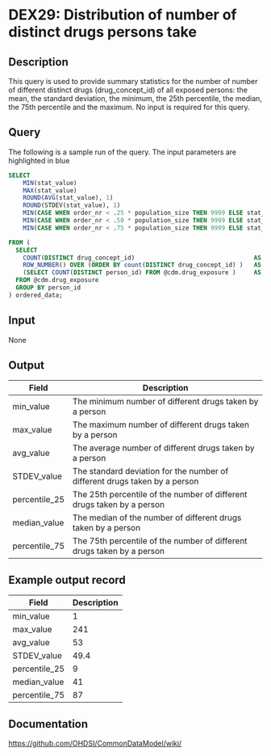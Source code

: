 <!---
Group:drug exposure
Name:DEX29 Distribution of number of distinct drugs persons take
Author:Patrick Ryan
CDM Version: 5.3
-->

# DEX29: Distribution of number of distinct drugs persons take

## Description
This query is used to provide summary statistics for the number of number of different distinct drugs (drug_concept_id)
of all exposed persons: the mean, the standard deviation, the minimum, the 25th percentile, the median, the 75th percentile
 and the maximum. No input is required for this query.

## Query

The following is a sample run of the query. The input parameters are highlighted in  blue

```sql
SELECT
    MIN(stat_value)                                                                    AS min_value,
    MAX(stat_value)                                                                    AS max_value,
    ROUND(AVG(stat_value), 1)                                                          AS avg_value,
    ROUND(STDEV(stat_value), 1)                                                        AS STDEV_value,
    MIN(CASE WHEN order_nr < .25 * population_size THEN 9999 ELSE stat_value END)      AS percentile_25,
    MIN(CASE WHEN order_nr < .50 * population_size THEN 9999 ELSE stat_value END)      AS median_value,
    MIN(CASE WHEN order_nr < .75 * population_size THEN 9999 ELSE stat_value END)      AS percentile_75

FROM (
  SELECT
    COUNT(DISTINCT drug_concept_id)                                 AS stat_value,
    ROW_NUMBER() OVER (ORDER BY count(DISTINCT drug_concept_id) )   AS order_nr,
    (SELECT COUNT(DISTINCT person_id) FROM @cdm.drug_exposure )     AS population_size
  FROM @cdm.drug_exposure
  GROUP BY person_id
) ordered_data;
```


## Input

 None

## Output

|  Field |  Description |
| --- | --- |
| min_value | The minimum number of different drugs taken by a person |
| max_value | The maximum number of different drugs taken by a person |
| avg_value | The average number of different drugs taken by a person |
| STDEV_value | The standard deviation for the number of different drugs taken by a person |
| percentile_25 | The 25th percentile of the number of different drugs taken by a person |
| median_value | The median of the number of different drugs taken by a person |
| percentile_75 | The 75th percentile of the number of different drugs taken by a person |

## Example output record

|  Field |  Description |
| --- | --- |
| min_value | 1 |
| max_value | 241 |
| avg_value | 53 |
| STDEV_value | 49.4 |
| percentile_25 | 9 |
| median_value | 41 |
| percentile_75 | 87 |

## Documentation
https://github.com/OHDSI/CommonDataModel/wiki/
